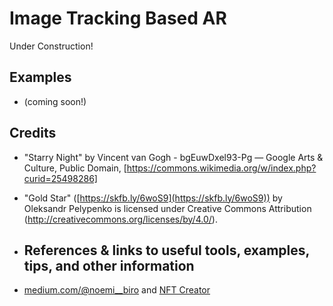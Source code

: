 # Image Tracking Based AR

Under Construction!

## Examples
* []() (coming soon!)


## Credits
* "Starry Night" by Vincent van Gogh - bgEuwDxel93-Pg — Google Arts &amp; Culture, Public Domain, [https://commons.wikimedia.org/w/index.php?curid=25498286]
* "Gold Star" ([https://skfb.ly/6woS9](https://skfb.ly/6woS9)) by Oleksandr Pelypenko is licensed under Creative Commons Attribution (http://creativecommons.org/licenses/by/4.0/).

* ## References & links to useful tools, examples, tips, and other information
* [medium.com/@noemi__biro](https://medium.com/@noemi__biro/exclusive-builds-of-tracking-image-based-tracking-ar-js-d92821cae83d) and [NFT Creator](https://carnaux.github.io/NFT-Marker-Creator/#/)
